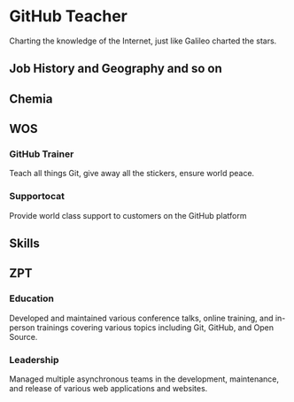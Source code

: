 # GitHub Teacher

Charting the knowledge of the Internet, just like Galileo charted the stars.

## Job History and Geography and so on


## Chemia

## WOS

### GitHub Trainer

Teach all things Git, give away all the stickers, ensure world peace.

### Supportocat

Provide world class support to customers on the GitHub platform

## Skills

## ZPT

### Education

Developed and maintained various conference talks, online training, and in-person trainings covering various topics including Git, GitHub, and Open Source.

### Leadership

Managed multiple asynchronous teams in the development, maintenance, and release of various web applications and websites.
